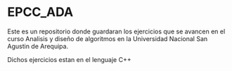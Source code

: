 # EPCC_ADA

Este es un repositorio donde guardaran los ejercicios que se avancen en el curso Analisis y diseño de algoritmos en la Universidad Nacional San Agustin de Arequipa.

Dichos ejercicios estan en el lenguaje C++
